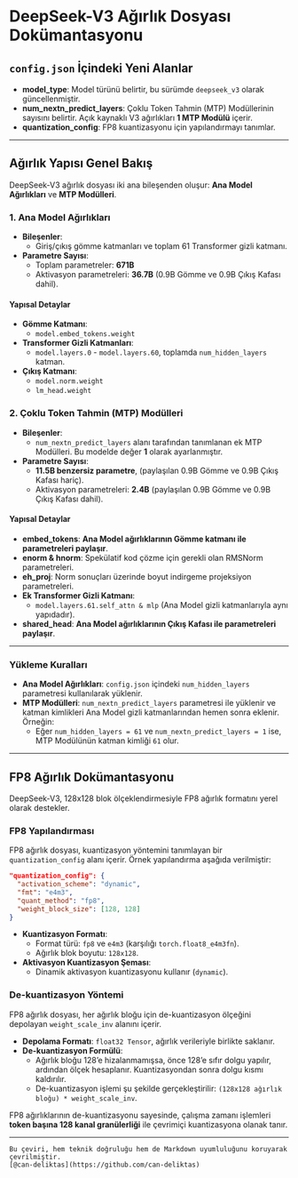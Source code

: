 # DeepSeek-V3 Ağırlık Dosyası Dokümantasyonu

## `config.json` İçindeki Yeni Alanlar

- **model_type**: Model türünü belirtir, bu sürümde `deepseek_v3` olarak güncellenmiştir.
- **num_nextn_predict_layers**: Çoklu Token Tahmin (MTP) Modüllerinin sayısını belirtir. Açık kaynaklı V3 ağırlıkları **1 MTP Modülü** içerir.
- **quantization_config**: FP8 kuantizasyonu için yapılandırmayı tanımlar.

---

## Ağırlık Yapısı Genel Bakış

DeepSeek-V3 ağırlık dosyası iki ana bileşenden oluşur: **Ana Model Ağırlıkları** ve **MTP Modülleri**.

### 1. Ana Model Ağırlıkları

- **Bileşenler**:
  - Giriş/çıkış gömme katmanları ve toplam 61 Transformer gizli katmanı.
- **Parametre Sayısı**:
  - Toplam parametreler: **671B**
  - Aktivasyon parametreleri: **36.7B** (0.9B Gömme ve 0.9B Çıkış Kafası dahil).

#### Yapısal Detaylar

- **Gömme Katmanı**:
  - `model.embed_tokens.weight`
- **Transformer Gizli Katmanları**:
  - `model.layers.0` - `model.layers.60`, toplamda `num_hidden_layers` katman.
- **Çıkış Katmanı**:
  - `model.norm.weight`
  - `lm_head.weight`

### 2. Çoklu Token Tahmin (MTP) Modülleri

- **Bileşenler**:
  - `num_nextn_predict_layers` alanı tarafından tanımlanan ek MTP Modülleri. Bu modelde değer **1** olarak ayarlanmıştır.
- **Parametre Sayısı**:
  - **11.5B benzersiz parametre**, (paylaşılan 0.9B Gömme ve 0.9B Çıkış Kafası hariç).
  - Aktivasyon parametreleri: **2.4B** (paylaşılan 0.9B Gömme ve 0.9B Çıkış Kafası dahil).

#### Yapısal Detaylar

- **embed_tokens**: **Ana Model ağırlıklarının Gömme katmanı ile parametreleri paylaşır**.
- **enorm & hnorm**: Spekülatif kod çözme için gerekli olan RMSNorm parametreleri.
- **eh_proj**: Norm sonuçları üzerinde boyut indirgeme projeksiyon parametreleri.
- **Ek Transformer Gizli Katmanı**:
  - `model.layers.61.self_attn & mlp` (Ana Model gizli katmanlarıyla aynı yapıdadır).
- **shared_head**: **Ana Model ağırlıklarının Çıkış Kafası ile parametreleri paylaşır**.

---

### Yükleme Kuralları

- **Ana Model Ağırlıkları**: `config.json` içindeki `num_hidden_layers` parametresi kullanılarak yüklenir.
- **MTP Modülleri**: `num_nextn_predict_layers` parametresi ile yüklenir ve katman kimlikleri Ana Model gizli katmanlarından hemen sonra eklenir. Örneğin:
  - Eğer `num_hidden_layers = 61` ve `num_nextn_predict_layers = 1` ise, MTP Modülünün katman kimliği `61` olur.

---

## FP8 Ağırlık Dokümantasyonu

DeepSeek-V3, 128x128 blok ölçeklendirmesiyle FP8 ağırlık formatını yerel olarak destekler.

### FP8 Yapılandırması

FP8 ağırlık dosyası, kuantizasyon yöntemini tanımlayan bir `quantization_config` alanı içerir. Örnek yapılandırma aşağıda verilmiştir:

```json
"quantization_config": {
  "activation_scheme": "dynamic",
  "fmt": "e4m3",
  "quant_method": "fp8",
  "weight_block_size": [128, 128]
}
```

- **Kuantizasyon Formatı**:
  - Format türü: `fp8` ve `e4m3` (karşılığı `torch.float8_e4m3fn`).
  - Ağırlık blok boyutu: `128x128`.
- **Aktivasyon Kuantizasyon Şeması**:
  - Dinamik aktivasyon kuantizasyonu kullanır (`dynamic`).

### De-kuantizasyon Yöntemi

FP8 ağırlık dosyası, her ağırlık bloğu için de-kuantizasyon ölçeğini depolayan `weight_scale_inv` alanını içerir.

- **Depolama Formatı**: `float32 Tensor`, ağırlık verileriyle birlikte saklanır.
- **De-kuantizasyon Formülü**:
  - Ağırlık bloğu 128’e hizalanmamışsa, önce 128’e sıfır dolgu yapılır, ardından ölçek hesaplanır. Kuantizasyondan sonra dolgu kısmı kaldırılır.
  - De-kuantizasyon işlemi şu şekilde gerçekleştirilir: `(128x128 ağırlık bloğu) * weight_scale_inv`.

FP8 ağırlıklarının de-kuantizasyonu sayesinde, çalışma zamanı işlemleri **token başına 128 kanal granülerliği** ile çevrimiçi kuantizasyona olanak tanır.

---
```  
Bu çeviri, hem teknik doğruluğu hem de Markdown uyumluluğunu koruyarak çevrilmiştir.
[@can-deliktas](https://github.com/can-deliktas)
```  
